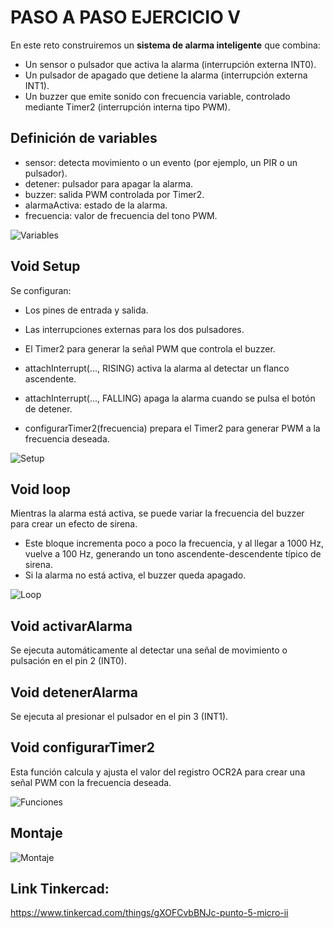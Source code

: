 # PASO A PASO EJERCICIO V

En este reto construiremos un **sistema de alarma inteligente** que combina:

- Un sensor o pulsador que activa la alarma (interrupción externa INT0).
- Un pulsador de apagado que detiene la alarma (interrupción externa INT1).
- Un buzzer que emite sonido con frecuencia variable, controlado mediante Timer2 (interrupción interna tipo PWM).

## Definición de variables  

- sensor: detecta movimiento o un evento (por ejemplo, un PIR o un pulsador).
- detener: pulsador para apagar la alarma.
- buzzer: salida PWM controlada por Timer2.
- alarmaActiva: estado de la alarma.
- frecuencia: valor de frecuencia del tono PWM.

![Variables](https://github.com/johanerre/RetosMicro/blob/main/EJERCICIOS%202/PUNTO%205/IMÁGENES/Captura%20de%20pantalla%202025-09-29%20012837.png)

## Void Setup

Se configuran:

- Los pines de entrada y salida.
- Las interrupciones externas para los dos pulsadores.
- El Timer2 para generar la señal PWM que controla el buzzer.

- attachInterrupt(..., RISING) activa la alarma al detectar un flanco ascendente.
- attachInterrupt(..., FALLING) apaga la alarma cuando se pulsa el botón de detener.
- configurarTimer2(frecuencia) prepara el Timer2 para generar PWM a la frecuencia deseada.

![Setup](https://github.com/johanerre/RetosMicro/blob/main/EJERCICIOS%202/PUNTO%205/IMÁGENES/Captura%20de%20pantalla%202025-09-29%20012855.png)

## Void loop

Mientras la alarma está activa, se puede variar la frecuencia del buzzer para crear un efecto de sirena.

- Este bloque incrementa poco a poco la frecuencia, y al llegar a 1000 Hz, vuelve a 100 Hz, generando un tono ascendente-descendente típico de sirena.
- Si la alarma no está activa, el buzzer queda apagado.

![Loop](https://github.com/johanerre/RetosMicro/blob/main/EJERCICIOS%202/PUNTO%205/IMÁGENES/Captura%20de%20pantalla%202025-09-29%20012916.png)

## Void activarAlarma

Se ejecuta automáticamente al detectar una señal de movimiento o pulsación en el pin 2 (INT0).

## Void detenerAlarma

Se ejecuta al presionar el pulsador en el pin 3 (INT1).

## Void configurarTimer2

Esta función calcula y ajusta el valor del registro OCR2A para crear una señal PWM con la frecuencia deseada.

![Funciones](https://github.com/johanerre/RetosMicro/blob/main/EJERCICIOS%202/PUNTO%205/IMÁGENES/Captura%20de%20pantalla%202025-09-29%20012936.png) 

## Montaje

![Montaje](https://github.com/johanerre/RetosMicro/blob/main/EJERCICIOS%202/PUNTO%205/IMÁGENES/Captura%20de%20pantalla%202025-09-29%20012959.png)

## Link Tinkercad:

https://www.tinkercad.com/things/gXOFCvbBNJc-punto-5-micro-ii